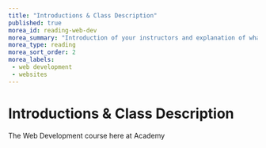 ```yaml
---
title: "Introductions & Class Description"
published: true
morea_id: reading-web-dev
morea_summary: "Introduction of your instructors and explanation of what exactly web development entails"
morea_type: reading
morea_sort_order: 2
morea_labels:
 - web development
 - websites
---
```


# Introductions & Class Description

The Web Development course here at Academy
